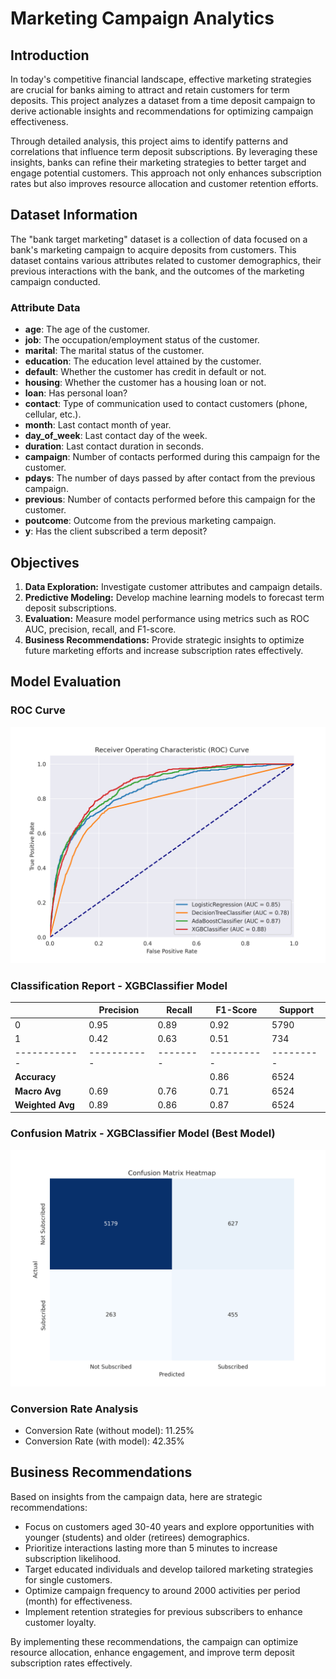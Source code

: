 # Marketing Campaign Analytics

## Introduction
In today's competitive financial landscape, effective marketing strategies are crucial for banks aiming to attract and retain customers for term deposits. This project analyzes a dataset from a time deposit campaign to derive actionable insights and recommendations for optimizing campaign effectiveness.

Through detailed analysis, this project aims to identify patterns and correlations that influence term deposit subscriptions. By leveraging these insights, banks can refine their marketing strategies to better target and engage potential customers. This approach not only enhances subscription rates but also improves resource allocation and customer retention efforts.

## Dataset Information
The "bank target marketing" dataset is a collection of data focused on a bank's marketing campaign to acquire deposits from customers. This dataset contains various attributes related to customer demographics, their previous interactions with the bank, and the outcomes of the marketing campaign conducted.

### Attribute Data
- **age**: The age of the customer.
- **job**: The occupation/employment status of the customer.
- **marital**: The marital status of the customer.
- **education**: The education level attained by the customer.
- **default**: Whether the customer has credit in default or not.
- **housing**: Whether the customer has a housing loan or not.
- **loan**: Has personal loan?
- **contact**: Type of communication used to contact customers (phone, cellular, etc.).
- **month**: Last contact month of year.
- **day_of_week**: Last contact day of the week.
- **duration**: Last contact duration in seconds.
- **campaign**: Number of contacts performed during this campaign for the customer.
- **pdays**: The number of days passed by after contact from the previous campaign.
- **previous**: Number of contacts performed before this campaign for the customer.
- **poutcome**: Outcome from the previous marketing campaign.
- **y**: Has the client subscribed a term deposit?

## Objectives
1. **Data Exploration:** Investigate customer attributes and campaign details.
2. **Predictive Modeling:** Develop machine learning models to forecast term deposit subscriptions.
3. **Evaluation:** Measure model performance using metrics such as ROC AUC, precision, recall, and F1-score.
4. **Business Recommendations:** Provide strategic insights to optimize future marketing efforts and increase subscription rates effectively.

## Model Evaluation
### ROC Curve
<img src="assets/roc_curve.png" alt="ROC Curve" width="800">

### Classification Report - XGBClassifier Model
|            | Precision | Recall | F1-Score | Support |
|------------|-----------|--------|----------|---------|
| 0          | 0.95      | 0.89   | 0.92     | 5790    |
| 1          | 0.42      | 0.63   | 0.51     | 734     |
|------------|-----------|--------|----------|---------|
| **Accuracy**|           |        | 0.86     | 6524    |
| **Macro Avg**| 0.69      | 0.76   | 0.71     | 6524    |
| **Weighted Avg**| 0.89  | 0.86   | 0.87     | 6524    |

### Confusion Matrix - XGBClassifier Model (Best Model)
<img src="assets/confusion_matrix.png" alt="Confusion Matrix" width="800">

### Conversion Rate Analysis
- Conversion Rate (without model): 11.25%
- Conversion Rate (with model): 42.35%

## Business Recommendations
Based on insights from the campaign data, here are strategic recommendations:
- Focus on customers aged 30-40 years and explore opportunities with younger (students) and older (retirees) demographics.
- Prioritize interactions lasting more than 5 minutes to increase subscription likelihood.
- Target educated individuals and develop tailored marketing strategies for single customers.
- Optimize campaign frequency to around 2000 activities per period (month) for effectiveness.
- Implement retention strategies for previous subscribers to enhance customer loyalty.

By implementing these recommendations, the campaign can optimize resource allocation, enhance engagement, and improve term deposit subscription rates effectively.
